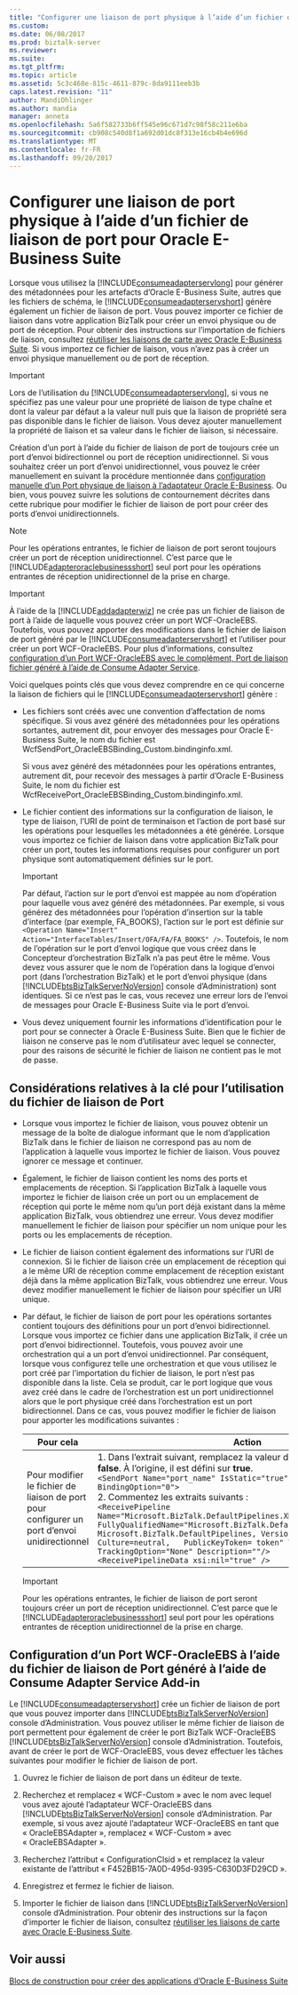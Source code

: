```yaml
---
title: "Configurer une liaison de port physique à l’aide d’un fichier de liaison de port pour Oracle E-Business Suite | Documents Microsoft"
ms.custom: 
ms.date: 06/08/2017
ms.prod: biztalk-server
ms.reviewer: 
ms.suite: 
ms.tgt_pltfrm: 
ms.topic: article
ms.assetid: 5c3c468e-815c-4611-879c-8da9111eeb3b
caps.latest.revision: "11"
author: MandiOhlinger
ms.author: mandia
manager: anneta
ms.openlocfilehash: 5a6f582733b6ff545e96c671d7c98f58c211e6ba
ms.sourcegitcommit: cb908c540d8f1a692d01dc8f313e16cb4b4e696d
ms.translationtype: MT
ms.contentlocale: fr-FR
ms.lasthandoff: 09/20/2017
---
```

# <a name="configure-a-physical-port-binding-using-a-port-binding-file-to-oracle-e-business-suite"></a>Configurer une liaison de port physique à l’aide d’un fichier de liaison de port pour Oracle E-Business Suite
Lorsque vous utilisez la [!INCLUDE[consumeadapterservlong](../../includes/consumeadapterservlong-md.md)] pour générer des métadonnées pour les artefacts d’Oracle E-Business Suite, autres que les fichiers de schéma, le [!INCLUDE[consumeadapterservshort](../../includes/consumeadapterservshort-md.md)] génère également un fichier de liaison de port. Vous pouvez importer ce fichier de liaison dans votre application BizTalk pour créer un envoi physique ou de port de réception. Pour obtenir des instructions sur l’importation de fichiers de liaison, consultez [réutiliser les liaisons de carte avec Oracle E-Business Suite](../../adapters-and-accelerators/adapter-oracle-ebs/reuse-adapter-bindings-with-oracle-e-business-suite.md). Si vous importez ce fichier de liaison, vous n’avez pas à créer un envoi physique manuellement ou de port de réception.  
  
> [!IMPORTANT]
>  Lors de l’utilisation du [!INCLUDE[consumeadapterservlong](../../includes/consumeadapterservlong-md.md)], si vous ne spécifiez pas une valeur pour une propriété de liaison de type chaîne et dont la valeur par défaut a la valeur null puis que la liaison de propriété sera pas disponible dans le fichier de liaison. Vous devez ajouter manuellement la propriété de liaison et sa valeur dans le fichier de liaison, si nécessaire.  
  
 Création d’un port à l’aide du fichier de liaison de port de toujours crée un port d’envoi bidirectionnel ou port de réception unidirectionnel. Si vous souhaitez créer un port d’envoi unidirectionnel, vous pouvez le créer manuellement en suivant la procédure mentionnée dans [configuration manuelle d’un Port physique de liaison à l’adaptateur Oracle E-Business](../../adapters-and-accelerators/adapter-oracle-ebs/manually-configure-a-physical-port-binding-to-the-oracle-e-business-adapter.md). Ou bien, vous pouvez suivre les solutions de contournement décrites dans cette rubrique pour modifier le fichier de liaison de port pour créer des ports d’envoi unidirectionnels.  
  
> [!NOTE]
>  Pour les opérations entrantes, le fichier de liaison de port seront toujours créer un port de réception unidirectionnel. C’est parce que le [!INCLUDE[adapteroraclebusinessshort](../../includes/adapteroraclebusinessshort-md.md)] seul port pour les opérations entrantes de réception unidirectionnel de la prise en charge.  
  
> [!IMPORTANT]
>  À l’aide de la [!INCLUDE[addadapterwiz](../../includes/addadapterwiz-md.md)] ne crée pas un fichier de liaison de port à l’aide de laquelle vous pouvez créer un port WCF-OracleEBS. Toutefois, vous pouvez apporter des modifications dans le fichier de liaison de port généré par le [!INCLUDE[consumeadapterservshort](../../includes/consumeadapterservshort-md.md)] et l’utiliser pour créer un port WCF-OracleEBS. Pour plus d’informations, consultez [configuration d’un Port WCF-OracleEBS avec le complément, Port de liaison fichier généré à l’aide de Consume Adapter Service](#BKMK_ModifyBinding).  
  
 Voici quelques points clés que vous devez comprendre en ce qui concerne la liaison de fichiers qui le [!INCLUDE[consumeadapterservshort](../../includes/consumeadapterservshort-md.md)] génère :  
  
-   Les fichiers sont créés avec une convention d’affectation de noms spécifique. Si vous avez généré des métadonnées pour les opérations sortantes, autrement dit, pour envoyer des messages pour Oracle E-Business Suite, le nom du fichier est WcfSendPort_OracleEBSBinding_Custom.bindinginfo.xml.  
  
     Si vous avez généré des métadonnées pour les opérations entrantes, autrement dit, pour recevoir des messages à partir d’Oracle E-Business Suite, le nom du fichier est WcfReceivePort_OracleEBSBinding_Custom.bindinginfo.xml.  
  
-   Le fichier contient des informations sur la configuration de liaison, le type de liaison, l’URI de point de terminaison et l’action de port basé sur les opérations pour lesquelles les métadonnées a été générée. Lorsque vous importez ce fichier de liaison dans votre application BizTalk pour créer un port, toutes les informations requises pour configurer un port physique sont automatiquement définies sur le port.  
  
    > [!IMPORTANT]
    >  Par défaut, l’action sur le port d’envoi est mappée au nom d’opération pour laquelle vous avez généré des métadonnées. Par exemple, si vous générez des métadonnées pour l’opération d’insertion sur la table d’interface (par exemple, FA_BOOKS), l’action sur le port est définie sur `<Operation Name="Insert" Action="InterfaceTables/Insert/OFA/FA/FA_BOOKS" />`. Toutefois, le nom de l’opération sur le port d’envoi logique que vous créez dans le Concepteur d’orchestration BizTalk n’a pas peut être le même. Vous devez vous assurer que le nom de l’opération dans la logique d’envoi port (dans l’orchestration BizTalk) et le port d’envoi physique (dans [!INCLUDE[btsBizTalkServerNoVersion](../../includes/btsbiztalkservernoversion-md.md)] console d’Administration) sont identiques. Si ce n’est pas le cas, vous recevez une erreur lors de l’envoi de messages pour Oracle E-Business Suite via le port d’envoi.  
  
-   Vous devez uniquement fournir les informations d’identification pour le port pour se connecter à Oracle E-Business Suite. Bien que le fichier de liaison ne conserve pas le nom d’utilisateur avec lequel se connecter, pour des raisons de sécurité le fichier de liaison ne contient pas le mot de passe.  
  
## <a name="key-considerations-for-using-the-port-binding-file"></a>Considérations relatives à la clé pour l’utilisation du fichier de liaison de Port  
  
-   Lorsque vous importez le fichier de liaison, vous pouvez obtenir un message de la boîte de dialogue informant que le nom d’application BizTalk dans le fichier de liaison ne correspond pas au nom de l’application à laquelle vous importez le fichier de liaison. Vous pouvez ignorer ce message et continuer.  
  
-   Également, le fichier de liaison contient les noms des ports et emplacements de réception. Si l’application BizTalk à laquelle vous importez le fichier de liaison crée un port ou un emplacement de réception qui porte le même nom qu’un port déjà existant dans la même application BizTalk, vous obtiendrez une erreur. Vous devez modifier manuellement le fichier de liaison pour spécifier un nom unique pour les ports ou les emplacements de réception.  
  
-   Le fichier de liaison contient également des informations sur l’URI de connexion. Si le fichier de liaison crée un emplacement de réception qui a le même URI de réception comme emplacement de réception existant déjà dans la même application BizTalk, vous obtiendrez une erreur. Vous devez modifier manuellement le fichier de liaison pour spécifier un URI unique.  
  
-   Par défaut, le fichier de liaison de port pour les opérations sortantes contient toujours des définitions pour un port d’envoi bidirectionnel. Lorsque vous importez ce fichier dans une application BizTalk, il crée un port d’envoi bidirectionnel. Toutefois, vous pouvez avoir une orchestration qui a un port d’envoi unidirectionnel. Par conséquent, lorsque vous configurez telle une orchestration et que vous utilisez le port créé par l’importation du fichier de liaison, le port n’est pas disponible dans la liste. Cela se produit, car le port logique que vous avez créé dans le cadre de l’orchestration est un port unidirectionnel alors que le port physique créé dans l’orchestration est un port bidirectionnel. Dans ce cas, vous pouvez modifier le fichier de liaison pour apporter les modifications suivantes :  
  
    |Pour cela|Action|  
    |--------------|-------------|  
    |Pour modifier le fichier de liaison de port pour configurer un port d’envoi unidirectionnel|1.  Dans l’extrait suivant, remplacez la valeur de la **IsTwoWay** propriété **false**. À l’origine, il est défini sur **true**.<br />     `<SendPort Name="port_name" IsStatic="true" IsTwoWay="false " BindingOption="0">`<br />2.  Commentez les extraits suivants :<br />     `<ReceivePipeline Name="Microsoft.BizTalk.DefaultPipelines.XMLReceive"   FullyQualifiedName="Microsoft.BizTalk.DefaultPipelines.XMLReceive,   Microsoft.BizTalk.DefaultPipelines, Version=3.0.1.0, Culture=neutral,   PublicKeyToken= token" Type="1" TrackingOption="None" Description=""/>`<br />     `<ReceivePipelineData xsi:nil="true" />`|  
  
    > [!IMPORTANT]
    >  Pour les opérations entrantes, le fichier de liaison de port seront toujours créer un port de réception unidirectionnel. C’est parce que le [!INCLUDE[adapteroraclebusinessshort](../../includes/adapteroraclebusinessshort-md.md)] seul port pour les opérations entrantes de réception unidirectionnel de la prise en charge.  
  
##  <a name="BKMK_ModifyBinding"></a>Configuration d’un Port WCF-OracleEBS à l’aide du fichier de liaison de Port généré à l’aide de Consume Adapter Service Add-in  
 Le [!INCLUDE[consumeadapterservshort](../../includes/consumeadapterservshort-md.md)] crée un fichier de liaison de port que vous pouvez importer dans [!INCLUDE[btsBizTalkServerNoVersion](../../includes/btsbiztalkservernoversion-md.md)] console d’Administration. Vous pouvez utiliser le même fichier de liaison de port permettent pour également de créer le port BizTalk WCF-OracleEBS [!INCLUDE[btsBizTalkServerNoVersion](../../includes/btsbiztalkservernoversion-md.md)] console d’Administration. Toutefois, avant de créer le port de WCF-OracleEBS, vous devez effectuer les tâches suivantes pour modifier le fichier de liaison de port.  
  
1.  Ouvrez le fichier de liaison de port dans un éditeur de texte.  
  
2.  Recherchez et remplacez « WCF-Custom » avec le nom avec lequel vous avez ajouté l’adaptateur WCF-OracleEBS dans [!INCLUDE[btsBizTalkServerNoVersion](../../includes/btsbiztalkservernoversion-md.md)] console d’Administration. Par exemple, si vous avez ajouté l’adaptateur WCF-OracleEBS en tant que « OracleEBSAdapter », remplacez « WCF-Custom » avec « OracleEBSAdapter ».  
  
3.  Recherchez l’attribut « ConfigurationClsid » et remplacez la valeur existante de l’attribut « F452BB15-7A0D-495d-9395-C630D3FD29CD ».  
  
4.  Enregistrez et fermez le fichier de liaison.  
  
5.  Importer le fichier de liaison dans [!INCLUDE[btsBizTalkServerNoVersion](../../includes/btsbiztalkservernoversion-md.md)] console d’Administration. Pour obtenir des instructions sur la façon d’importer le fichier de liaison, consultez [réutiliser les liaisons de carte avec Oracle E-Business Suite](../../adapters-and-accelerators/adapter-oracle-ebs/reuse-adapter-bindings-with-oracle-e-business-suite.md).  
  
## <a name="see-also"></a>Voir aussi  
[Blocs de construction pour créer des applications d’Oracle E-Business Suite](../../adapters-and-accelerators/adapter-oracle-ebs/building-blocks-to-create-oracle-e-business-suite-applications.md)